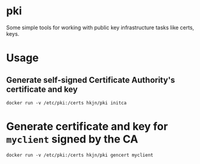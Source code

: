 # pki

Some simple tools for working with public key infrastructure tasks like certs, keys.

# Usage

## Generate self-signed Certificate Authority's certificate and key

```
docker run -v /etc/pki:/certs hkjn/pki initca
```

# Generate certificate and key for `myclient` signed by the CA

```
docker run -v /etc/pki:/certs hkjn/pki gencert myclient
```
